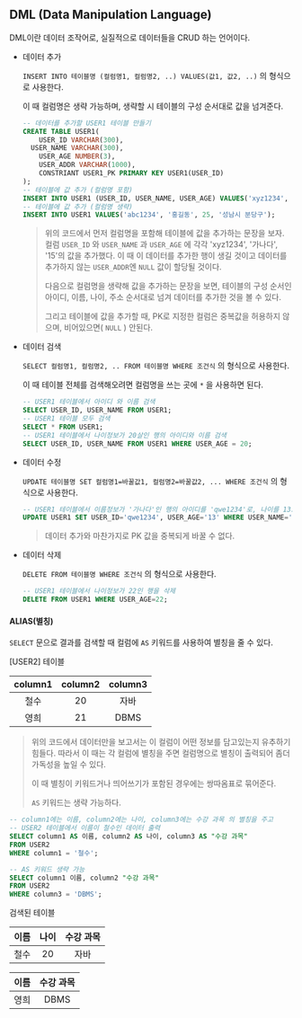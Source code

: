 ## DML (Data Manipulation Language)

DML이란 데이터 조작어로, 실질적으로 데이터들을 CRUD 하는 언어이다.

- 데이터 추가

  `INSERT INTO 테이블명 (컬럼명1, 컬럼명2, ..) VALUES(값1, 값2, ..)` 의 형식으로 사용한다.
  
  이 때 컬럼명은 생략 가능하며, 생략할 시 테이블의 구성 순서대로 값을 넘겨준다.

  ````sql
  -- 데이터를 추가할 USER1 테이블 만들기
  CREATE TABLE USER1(
      USER_ID VARCHAR(300),
  	USER_NAME VARCHAR(300),
      USER_AGE NUMBER(3),
      USER_ADDR VARCHAR(1000),
      CONSTRIANT USER1_PK PRIMARY KEY USER1(USER_ID)
  );
  -- 테이블에 값 추가 (컬럼명 포함)
  INSERT INTO USER1 (USER_ID, USER_NAME, USER_AGE) VALUES('xyz1234', '가나다', '15');
  -- 테이블에 값 추가 (컬럼명 생략)
  INSERT INTO USER1 VALUES('abc1234', '홍길동', 25, '성남시 분당구');
  ````
  
  > 위의 코드에서 먼저 컬럼명을 포함해 테이블에 값을 추가하는 문장을 보자. 컬럼 `USER_ID` 와 `USER_NAME` 과 `USER_AGE` 에 각각 'xyz1234', '가나다', '15'의 값을 추가했다. 이 때 이 데이터를 추가한 행이 생길 것이고 데이터를 추가하지 않는 `USER_ADDR`엔 `NULL` 값이 할당될 것이다.
  >
  > 다음으로 컬럼명을 생략해 값을 추가하는 문장을 보면, 테이블의 구성 순서인 아이디, 이름, 나이, 주소 순서대로 넘겨 데이터를 추가한 것을 볼 수 있다.
  >
  > 그리고 테이블에 값을 추가할 때, PK로 지정한 컬럼은 중복값을 허용하지 않으며, 비어있으면( `NULL` ) 안된다.

- 데이터 검색

  `SELECT 컬럼명1, 컬럼명2, .. FROM 테이블명 WHERE 조건식` 의 형식으로 사용한다.

  이 때 테이블 전체를 검색해오려면 컬럼명을 쓰는 곳에 `*` 을 사용하면 된다.

  ````sql
  -- USER1 테이블에서 아이디 와 이름 검색
  SELECT USER_ID, USER_NAME FROM USER1;
  -- USER1 테이블 모두 검색
  SELECT * FROM USER1;
  -- USER1 테이블에서 나이정보가 20살인 행의 아이디와 이름 검색
  SELECT USER_ID, USER_NAME FROM USER1 WHERE USER_AGE = 20;
  ````

- 데이터 수정

  `UPDATE 테이블명 SET 컬럼명1=바꿀값1, 컬럼명2=바꿀값2, ... WHERE 조건식` 의 형식으로 사용한다.

  ````sql
  -- USER1 테이블에서 이름정보가 '가나다'인 행의 아이디를 'qwe1234'로, 나이를 13으로 수정
  UPDATE USER1 SET USER_ID='qwe1234', USER_AGE='13' WHERE USER_NAME='가나다';
  ````

  > 데이터 추가와 마찬가지로 PK 값을 중복되게 바꿀 수 없다.

- 데이터 삭제

  `DELETE FROM 테이블명 WHERE 조건식` 의 형식으로 사용한다.

  ````sql
  -- USER1 테이블에서 나이정보가 22인 행을 삭제
  DELETE FROM USER1 WHERE USER_AGE=22;
  ````

  

#### ALIAS(별칭)

`SELECT` 문으로 결과를 검색할 때 컬럼에 `AS` 키워드를 사용하여 별칭을 줄 수 있다.

[USER2] 테이블

| column1 | column2 | column3 |
| :-----: | :-----: | :-----: |
|  철수   |   20    |  자바   |
|  영희   |   21    |  DBMS   |

> 위의 코드에서 데이터만을 보고서는 이 컬럼이 어떤 정보를 담고있는지 유추하기 힘들다. 따라서 이 때는 각 컬럼에 별칭을 주면 컬럼명으로 별칭이 출력되어 좀더 가독성을 높일 수 있다.
>
> 이 때 별칭이 키워드거나 띄어쓰기가 포함된 경우에는 쌍따옴표로 묶어준다.
>
> `AS` 키워드는 생략 가능하다.

````sql
-- column1에는 이름, column2에는 나이, column3에는 수강 과목 의 별칭을 주고
-- USER2 테이블에서 이름이 철수인 데이터 출력
SELECT column1 AS 이름, column2 AS 나이, column3 AS "수강 과목" 
FROM USER2
WHERE column1 = '철수';

-- AS 키워드 생략 가능
SELECT column1 이름, column2 "수강 과목"
FROM USER2
WHERE column3 = 'DBMS';
````

검색된 테이블

| 이름 | 나이 | 수강 과목 |
| :--: | :--: | :-------: |
| 철수 |  20  |   자바    |

| 이름 | 수강 과목 |
| :--: | :-------: |
| 영희 |   DBMS    |

